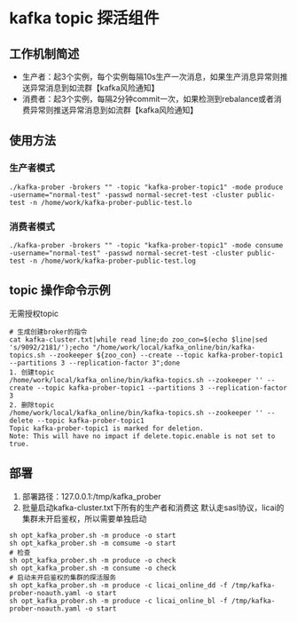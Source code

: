 # kafka topic 探活组件
## 工作机制简述
- 生产者：起3个实例，每个实例每隔10s生产一次消息，如果生产消息异常则推送异常消息到如流群【kafka风险通知】
- 消费者：起3个实例，每隔2分钟commit一次，如果检测到rebalance或者消费异常则推送异常消息到如流群【kafka风险通知】
## 使用方法
### 生产者模式

```
./kafka-prober -brokers "" -topic "kafka-prober-topic1" -mode produce -username="normal-test" -passwd normal-secret-test -cluster public-test -n /home/work/kafka-prober-public-test.lo
```
### 消费者模式
```
./kafka-prober -brokers "" -topic "kafka-prober-topic1" -mode consume -username="normal-test" -passwd normal-secret-test -cluster public-test -n /home/work/kafka-prober-public-test.log
```
## topic 操作命令示例
无需授权topic
```
# 生成创建broker的指令
cat kafka-cluster.txt|while read line;do zoo_con=$(echo $line|sed 's/9092/2181/');echo "/home/work/local/kafka_online/bin/kafka-topics.sh --zookeeper ${zoo_con} --create --topic kafka-prober-topic1 --partitions 3 --replication-factor 3";done
1. 创建topic
/home/work/local/kafka_online/bin/kafka-topics.sh --zookeeper '' --create --topic kafka-prober-topic1 --partitions 3 --replication-factor 3
2. 删除topic
/home/work/local/kafka_online/bin/kafka-topics.sh --zookeeper '' --delete --topic kafka-prober-topic1
Topic kafka-prober-topic1 is marked for deletion.
Note: This will have no impact if delete.topic.enable is not set to true.

```

## 部署
1. 部署路径：127.0.0.1:/tmp/kafka_prober
2. 批量启动kafka-cluster.txt下所有的生产者和消费这
默认走sasl协议，licai的集群未开启鉴权，所以需要单独启动

```
sh opt_kafka_prober.sh -m produce -o start
sh opt_kafka_prober.sh -m comsume -o start
# 检查
sh opt_kafka_prober.sh -m produce -o check
sh opt_kafka_prober.sh -m consume -o check
# 启动未开启鉴权的集群的探活服务
sh opt_kafka_prober.sh -m produce -c licai_online_dd -f /tmp/kafka-prober-noauth.yaml -o start
sh opt_kafka_prober.sh -m produce -c licai_online_bl -f /tmp/kafka-prober-noauth.yaml -o start
```
